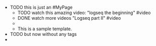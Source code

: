 - TODO this is just an #MyPage
	- TODO watch this amazing video: "logseq the beginning" #video
	- DONE watch more videos "Logseq part II" #video
	-
	- This is a sample template.
- TODO but now without any tags
-
